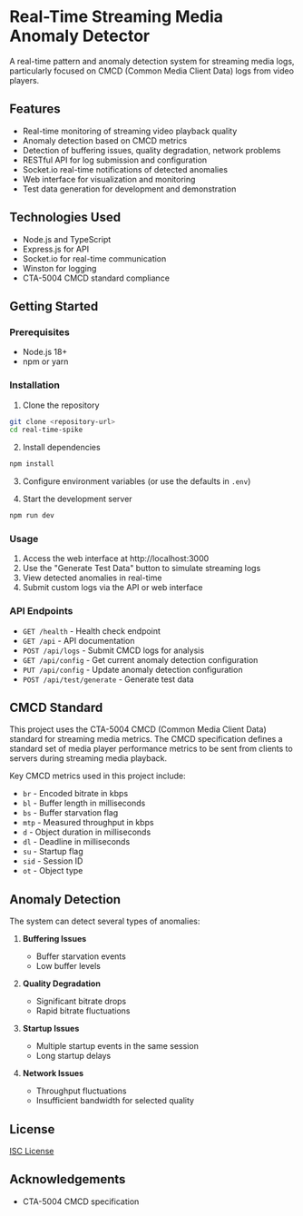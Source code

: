 # Real-Time Streaming Media Anomaly Detector

A real-time pattern and anomaly detection system for streaming media logs, particularly focused on CMCD (Common Media Client Data) logs from video players.

## Features

- Real-time monitoring of streaming video playback quality
- Anomaly detection based on CMCD metrics
- Detection of buffering issues, quality degradation, network problems
- RESTful API for log submission and configuration
- Socket.io real-time notifications of detected anomalies
- Web interface for visualization and monitoring
- Test data generation for development and demonstration

## Technologies Used

- Node.js and TypeScript
- Express.js for API
- Socket.io for real-time communication
- Winston for logging
- CTA-5004 CMCD standard compliance

## Getting Started

### Prerequisites

- Node.js 18+
- npm or yarn

### Installation

1. Clone the repository
```bash
git clone <repository-url>
cd real-time-spike
```

2. Install dependencies
```bash
npm install
```

3. Configure environment variables (or use the defaults in `.env`)

4. Start the development server
```bash
npm run dev
```

### Usage

1. Access the web interface at http://localhost:3000
2. Use the "Generate Test Data" button to simulate streaming logs
3. View detected anomalies in real-time
4. Submit custom logs via the API or web interface

### API Endpoints

- `GET /health` - Health check endpoint
- `GET /api` - API documentation
- `POST /api/logs` - Submit CMCD logs for analysis
- `GET /api/config` - Get current anomaly detection configuration
- `PUT /api/config` - Update anomaly detection configuration
- `POST /api/test/generate` - Generate test data

## CMCD Standard

This project uses the CTA-5004 CMCD (Common Media Client Data) standard for streaming media metrics. The CMCD specification defines a standard set of media player performance metrics to be sent from clients to servers during streaming media playback.

Key CMCD metrics used in this project include:

- `br` - Encoded bitrate in kbps
- `bl` - Buffer length in milliseconds
- `bs` - Buffer starvation flag
- `mtp` - Measured throughput in kbps
- `d` - Object duration in milliseconds
- `dl` - Deadline in milliseconds
- `su` - Startup flag
- `sid` - Session ID
- `ot` - Object type

## Anomaly Detection

The system can detect several types of anomalies:

1. **Buffering Issues**
   - Buffer starvation events
   - Low buffer levels

2. **Quality Degradation**
   - Significant bitrate drops
   - Rapid bitrate fluctuations

3. **Startup Issues**
   - Multiple startup events in the same session
   - Long startup delays

4. **Network Issues**
   - Throughput fluctuations
   - Insufficient bandwidth for selected quality

## License

[ISC License](LICENSE)

## Acknowledgements

- CTA-5004 CMCD specification